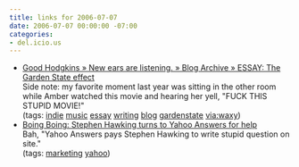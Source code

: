 ```yaml
---
title: links for 2006-07-07
date: 2006-07-07 00:00:00 -07:00
categories:
- del.icio.us
---
```


<ul class="delicious">
	<li>
		<div class="delicious-link"><a href="http://www.goodhodgkins.com/2006/07/06/opinion-the-garden-state-effect/">Good Hodgkins » New ears are listening. » Blog Archive » ESSAY: The Garden State effect</a></div>
		<div class="delicious-extended">Side note: my favorite moment last year was sitting in the other room while Amber watched this movie and hearing her yell, "FUCK THIS STUPID MOVIE!"</div>
		<div class="delicious-tags">(tags: <a href="http://del.icio.us/torrez/indie">indie</a> <a href="http://del.icio.us/torrez/music">music</a> <a href="http://del.icio.us/torrez/essay">essay</a> <a href="http://del.icio.us/torrez/writing">writing</a> <a href="http://del.icio.us/torrez/blog">blog</a> <a href="http://del.icio.us/torrez/gardenstate">gardenstate</a> <a href="http://del.icio.us/torrez/via:waxy">via:waxy</a>)</div>
	</li>
	<li>
		<div class="delicious-link"><a href="http://www.boingboing.net/2006/07/06/stephen_hawking_turn.html">Boing Boing: Stephen Hawking turns to Yahoo Answers for help</a></div>
		<div class="delicious-extended">Bah, "Yahoo Answers pays Stephen Hawking to write stupid question on site."</div>
		<div class="delicious-tags">(tags: <a href="http://del.icio.us/torrez/marketing">marketing</a> <a href="http://del.icio.us/torrez/yahoo">yahoo</a>)</div>
	</li>
</ul>
